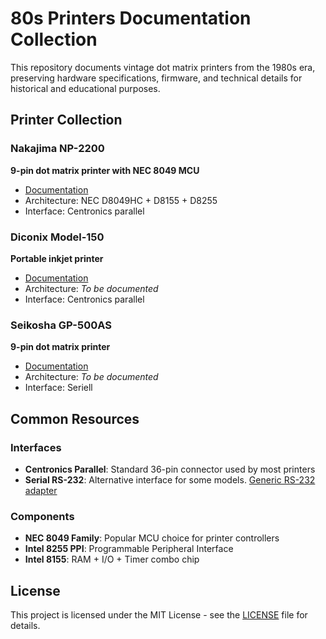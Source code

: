 # 80s Printers Documentation Collection

This repository documents vintage dot matrix printers from the 1980s era, preserving hardware specifications, firmware, and technical details for historical and educational purposes.

## Printer Collection

### Nakajima NP-2200
**9-pin dot matrix printer with NEC 8049 MCU**
- [Documentation](printers/nakajima-np-2200/)
- Architecture: NEC D8049HC + D8155 + D8255
- Interface: Centronics parallel

### Diconix Model-150
**Portable inkjet printer**
- [Documentation](printers/diconix-model-150/)
- Architecture: *To be documented*
- Interface: Centronics parallel

### Seikosha GP-500AS
**9-pin dot matrix printer**
- [Documentation](printers/seikosha-gp-500as/)
- Architecture: *To be documented*
- Interface: Seriell



## Common Resources

### Interfaces
- **Centronics Parallel**: Standard 36-pin connector used by most printers
- **Serial RS-232**: Alternative interface for some models.
  [Generic RS-232 adapter](common/interfaces/RS232_Adapter_Layout.md) 

### Components
- **NEC 8049 Family**: Popular MCU choice for printer controllers
- **Intel 8255 PPI**: Programmable Peripheral Interface
- **Intel 8155**: RAM + I/O + Timer combo chip

## License

This project is licensed under the MIT License - see the [LICENSE](LICENSE) file for details.
